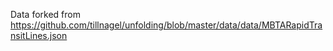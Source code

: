Data forked from 
https://github.com/tillnagel/unfolding/blob/master/data/data/MBTARapidTransitLines.json
